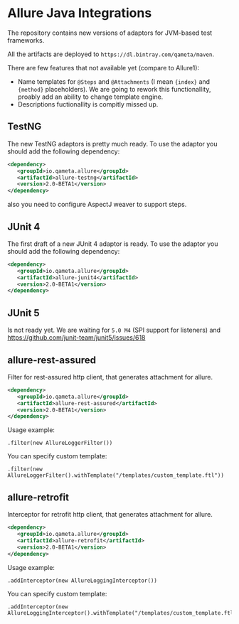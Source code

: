# Allure Java Integrations

The repository contains new versions of adaptors for JVM-based test frameworks.

All the artifacts are deployed to `https://dl.bintray.com/qameta/maven`.

There are few features that not available yet (compare to Allure1):

* Name templates for `@Steps` and `@Attachments` (I mean `{index}` and `{method}` placeholders). We are going to rework this functionallity, proably add an ability to change template engine.
* Descriptions fuctionallity is compitly missed up. 

## TestNG 

The new TestNG adaptors is pretty much ready. To use the adaptor you should add the following dependency:

```xml
<dependency>
   <groupId>io.qameta.allure</groupId>
   <artifactId>allure-testng</artifactId>
   <version>2.0-BETA1</version>
</dependency>
```

also you need to configure AspectJ weaver to support steps.

## JUnit 4

The first draft of a new JUnit 4 adaptor is ready. To use the adaptor you should add the following dependency:

```xml
<dependency>
   <groupId>io.qameta.allure</groupId>
   <artifactId>allure-junit4</artifactId>
   <version>2.0-BETA1</version>
</dependency>
```

## JUnit 5

Is not ready yet. We are waiting for `5.0 M4` (SPI support for listeners) and https://github.com/junit-team/junit5/issues/618


## allure-rest-assured

Filter for rest-assured http client, that generates attachment for allure.

```xml
<dependency>
   <groupId>io.qameta.allure</groupId>
   <artifactId>allure-rest-assured</artifactId>
   <version>2.0-BETA1</version>
</dependency>
```

Usage example:
```
.filter(new AllureLoggerFilter())
```
You can specify custom template:
```
.filter(new AllureLoggerFilter().withTemplate("/templates/custom_template.ftl"))
```

## allure-retrofit

Interceptor for retrofit http client, that generates attachment for allure.

```xml
<dependency>
   <groupId>io.qameta.allure</groupId>
   <artifactId>allure-retrofit</artifactId>
   <version>2.0-BETA1</version>
</dependency>
```

Usage example:
```
.addInterceptor(new AllureLoggingInterceptor())
```
You can specify custom template:
```
.addInterceptor(new AllureLoggingInterceptor().withTemplate("/templates/custom_template.ftl"))
```


